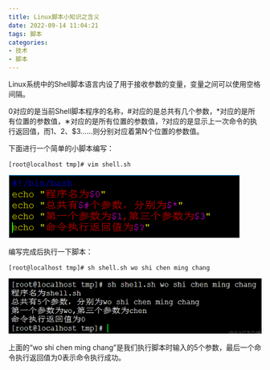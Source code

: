 ```yaml
---
title: Linux脚本小知识之含义
date: 2022-09-14 11:04:21
tags: 脚本
categories: 
- 技术
- 脚本
---
```


Linux系统中的Shell脚本语言内设了用于接收参数的变量，变量之间可以使用空格间隔。

<!--more-->

0对应的是当前Shell脚本程序的名称，#对应的是总共有几个参数，*对应的是所有位置的参数值，∗对应的是所有位置的参数值，?对应的是显示上一次命令的执行返回值，而$1、$2、$3……则分别对应着第N个位置的参数值。

下面进行一个简单的小脚本编写：

```
[root@localhost tmp]# vim shell.sh
```

![image-20220914110732383](Linux脚本小知识之含义/image-20220914110732383.png)

编写完成后执行一下脚本：

```
[root@localhost tmp]# sh shell.sh wo shi chen ming chang
```

![image-20220914110801971](Linux脚本小知识之含义/image-20220914110801971.png)

上面的“wo shi chen ming chang”是我们执行脚本时输入的5个参数，最后一个命令执行返回值为0表示命令执行成功。
